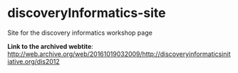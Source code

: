 # discoveryInformatics-site
Site for the discovery informatics workshop page

**Link to the archived webtite**:
http://web.archive.org/web/20161019032009/http://discoveryinformaticsinitiative.org/dis2012
